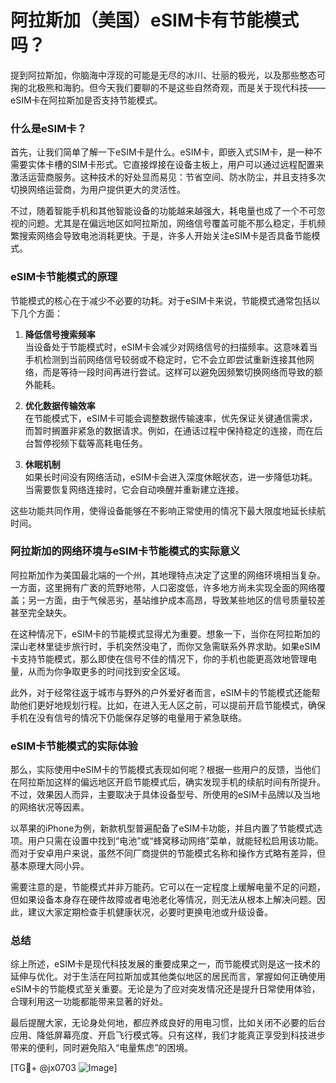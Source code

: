 # 阿拉斯加（美国）eSIM卡有节能模式吗？

提到阿拉斯加，你脑海中浮现的可能是无尽的冰川、壮丽的极光，以及那些憨态可掬的北极熊和海豹。但今天我们要聊的不是这些自然奇观，而是关于现代科技——eSIM卡在阿拉斯加是否支持节能模式。

### 什么是eSIM卡？

首先，让我们简单了解一下eSIM卡是什么。eSIM卡，即嵌入式SIM卡，是一种不需要实体卡槽的SIM卡形式。它直接焊接在设备主板上，用户可以通过远程配置来激活运营商服务。这种技术的好处显而易见：节省空间、防水防尘，并且支持多次切换网络运营商，为用户提供更大的灵活性。

不过，随着智能手机和其他智能设备的功能越来越强大，耗电量也成了一个不可忽视的问题。尤其是在偏远地区如阿拉斯加，网络信号覆盖可能不那么稳定，手机频繁搜索网络会导致电池消耗更快。于是，许多人开始关注eSIM卡是否具备节能模式。

### eSIM卡节能模式的原理

节能模式的核心在于减少不必要的功耗。对于eSIM卡来说，节能模式通常包括以下几个方面：

1. **降低信号搜索频率**  
   当设备处于节能模式时，eSIM卡会减少对网络信号的扫描频率。这意味着当手机检测到当前网络信号较弱或不稳定时，它不会立即尝试重新连接其他网络，而是等待一段时间再进行尝试。这样可以避免因频繁切换网络而导致的额外能耗。

2. **优化数据传输效率**  
   在节能模式下，eSIM卡可能会调整数据传输速率，优先保证关键通信需求，而暂时搁置非紧急的数据请求。例如，在通话过程中保持稳定的连接，而在后台暂停视频下载等高耗电任务。

3. **休眠机制**  
   如果长时间没有网络活动，eSIM卡会进入深度休眠状态，进一步降低功耗。当需要恢复网络连接时，它会自动唤醒并重新建立连接。

这些功能共同作用，使得设备能够在不影响正常使用的情况下最大限度地延长续航时间。

### 阿拉斯加的网络环境与eSIM卡节能模式的实际意义

阿拉斯加作为美国最北端的一个州，其地理特点决定了这里的网络环境相当复杂。一方面，这里拥有广袤的荒野地带，人口密度低，许多地方尚未实现全面的网络覆盖；另一方面，由于气候恶劣，基站维护成本高昂，导致某些地区的信号质量较差甚至完全缺失。

在这种情况下，eSIM卡的节能模式显得尤为重要。想象一下，当你在阿拉斯加的深山老林里徒步旅行时，手机突然没电了，而你又急需联系外界求助。如果eSIM卡支持节能模式，那么即使在信号不佳的情况下，你的手机也能更高效地管理电量，从而为你争取更多的时间找到安全区域。

此外，对于经常往返于城市与野外的户外爱好者而言，eSIM卡的节能模式还能帮助他们更好地规划行程。比如，在进入无人区之前，可以提前开启节能模式，确保手机在没有信号的情况下仍能保存足够的电量用于紧急联络。

### eSIM卡节能模式的实际体验

那么，实际使用中eSIM卡的节能模式表现如何呢？根据一些用户的反馈，当他们在阿拉斯加这样的偏远地区开启节能模式后，确实发现手机的续航时间有所提升。不过，效果因人而异，主要取决于具体设备型号、所使用的eSIM卡品牌以及当地的网络状况等因素。

以苹果的iPhone为例，新款机型普遍配备了eSIM卡功能，并且内置了节能模式选项。用户只需在设置中找到“电池”或“蜂窝移动网络”菜单，就能轻松启用该功能。而对于安卓用户来说，虽然不同厂商提供的节能模式名称和操作方式略有差异，但基本原理大同小异。

需要注意的是，节能模式并非万能药。它可以在一定程度上缓解电量不足的问题，但如果设备本身存在硬件故障或者电池老化等情况，则无法从根本上解决问题。因此，建议大家定期检查手机健康状况，必要时更换电池或升级设备。

### 总结

综上所述，eSIM卡是现代科技发展的重要成果之一，而节能模式则是这一技术的延伸与优化。对于生活在阿拉斯加或其他类似地区的居民而言，掌握如何正确使用eSIM卡的节能模式至关重要。无论是为了应对突发情况还是提升日常使用体验，合理利用这一功能都能带来显著的好处。

最后提醒大家，无论身处何地，都应养成良好的用电习惯，比如关闭不必要的后台应用、降低屏幕亮度、开启飞行模式等。只有这样，我们才能真正享受到科技进步带来的便利，同时避免陷入“电量焦虑”的困境。

[TG💪+ @jx0703 ![Image](https://github.com/user-attachments/assets/dbca1d08-cadb-493c-b0ec-ad6f7a83f270)]